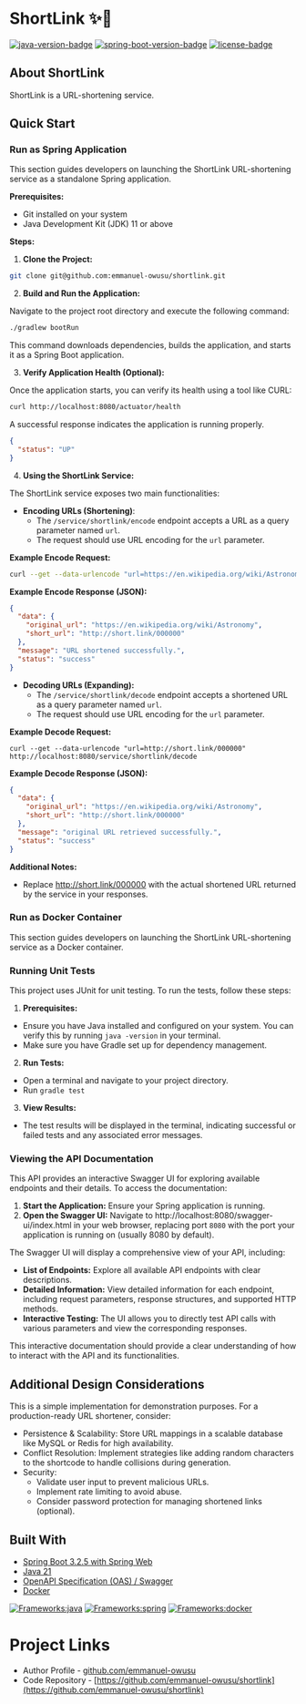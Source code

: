 # ShortLink ✨🔗
[![java-version-badge](https://img.shields.io/badge/Java-21-blue)](https://www.oracle.com/java/technologies/downloads/#java21)
[![spring-boot-version-badge](https://img.shields.io/badge/Spring_Boot-3.2.5-green)](https://spring.io/projects/spring-boot)
[![license-badge](https://img.shields.io/badge/License-MIT-yellow)](LICENSE)

## About ShortLink
ShortLink is a URL-shortening service.

## Quick Start

### Run as Spring Application
This section guides developers on launching the ShortLink URL-shortening service as a standalone Spring application.

**Prerequisites:**

* Git installed on your system
* Java Development Kit (JDK) 11 or above

**Steps:**
1. **Clone the Project:**
```bash
git clone git@github.com:emmanuel-owusu/shortlink.git
```
2. **Build and Run the Application:**

Navigate to the project root directory and execute the following command:
```bash
./gradlew bootRun
```
This command downloads dependencies, builds the application, and starts it as a Spring Boot application.

3. **Verify Application Health (Optional):**
  
Once the application starts, you can verify its health using a tool like CURL:

```bash
curl http://localhost:8080/actuator/health
```
A successful response indicates the application is running properly.
```json
{
  "status": "UP"
}
```

4. **Using the ShortLink Service:**

The ShortLink service exposes two main functionalities:
  * **Encoding URLs (Shortening)**:
    * The `/service/shortlink/encode` endpoint accepts a URL as a query parameter named `url`.
    * The request should use URL encoding for the `url` parameter.

**Example Encode Request:**
```bash
curl --get --data-urlencode "url=https://en.wikipedia.org/wiki/Astronomy" http://localhost:8080/service/shortlink/encode
```

**Example Encode Response (JSON):**
```json
{
  "data": {
    "original_url": "https://en.wikipedia.org/wiki/Astronomy",
    "short_url": "http://short.link/000000"
  },
  "message": "URL shortened successfully.",
  "status": "success"
}
```
  * **Decoding URLs (Expanding):**
    * The `/service/shortlink/decode` endpoint accepts a shortened URL as a query parameter named `url`.
    * The request should use URL encoding for the `url` parameter.

  **Example Decode Request:**

```console
curl --get --data-urlencode "url=http://short.link/000000" http://localhost:8080/service/shortlink/decode
```

**Example Decode Response (JSON):**

```json
{
  "data": {
    "original_url": "https://en.wikipedia.org/wiki/Astronomy",
    "short_url": "http://short.link/000000"
  },
  "message": "original URL retrieved successfully.",
  "status": "success"
}
```
**Additional Notes:**

* Replace http://short.link/000000 with the actual shortened URL returned by the service in your responses.

### Run as Docker Container
This section guides developers on launching the ShortLink URL-shortening service as a Docker container.

### Running Unit Tests
This project uses JUnit for unit testing. To run the tests, follow these steps:

1. **Prerequisites:**
* Ensure you have Java installed and configured on your system. You can verify this by running `java -version` in your terminal.
* Make sure you have Gradle set up for dependency management.

2. **Run Tests:**

* Open a terminal and navigate to your project directory.
* Run `gradle test`

3. **View Results:**
* The test results will be displayed in the terminal, indicating successful or failed tests and any associated error messages.

### Viewing the API Documentation
This API provides an interactive Swagger UI for exploring available endpoints and their details. To access the documentation:

1. **Start the Application:** Ensure your Spring application is running.
2. **Open the Swagger UI:** Navigate to http://localhost:8080/swagger-ui/index.html in your web browser, replacing port `8080` with the port your application is running on (usually 8080 by default).

The Swagger UI will display a comprehensive view of your API, including:

* **List of Endpoints:** Explore all available API endpoints with clear descriptions.
* **Detailed Information:** View detailed information for each endpoint, including request parameters, response structures, and supported HTTP methods.
* **Interactive Testing:** The UI allows you to directly test API calls with various parameters and view the corresponding responses.


This interactive documentation should provide a clear understanding of how to interact with the API and its functionalities.

## Additional Design Considerations
This is a simple implementation for demonstration purposes. For a production-ready URL shortener, consider:

* Persistence & Scalability: Store URL mappings in a scalable database like MySQL or Redis for high availability.
* Conflict Resolution: Implement strategies like adding random characters to the shortcode to handle collisions during generation.
* Security:
  * Validate user input to prevent malicious URLs.
  * Implement rate limiting to avoid abuse.
  * Consider password protection for managing shortened links (optional).

## Built With
* [Spring Boot 3.2.5 with Spring Web](https://start.spring.io/#!type=gradle-project&language=java&platformVersion=3.2.5&packaging=jar&jvmVersion=21&groupId=com.github.emmanuel-owusu&artifactId=shortlink&name=ShortLink&description=ShortLink%20is%20a%20URL%20shortening%20service&packageName=com.github.emmanuel-owusu.shortlink&dependencies=web)
* [Java 21](https://www.oracle.com/java/technologies/downloads/#java21)
* [OpenAPI Specification (OAS) / Swagger](https://www.openapis.org/)
* [Docker](https://www.docker.com/)

[![Frameworks:java](https://skillicons.dev/icons?i=java)](https://www.oracle.com/java/)
[![Frameworks:spring](https://skillicons.dev/icons?i=spring)](https://spring.io/)
[![Frameworks:docker](https://skillicons.dev/icons?i=docker)](https://www.docker.com/)
# Project Links
* Author Profile - [github.com/emmanuel-owusu](https://github.com/emmanuel-owusu)
* Code Repository - [https://github.com/emmanuel-owusu/shortlink](https://github.com/emmanuel-owusu/shortlink)